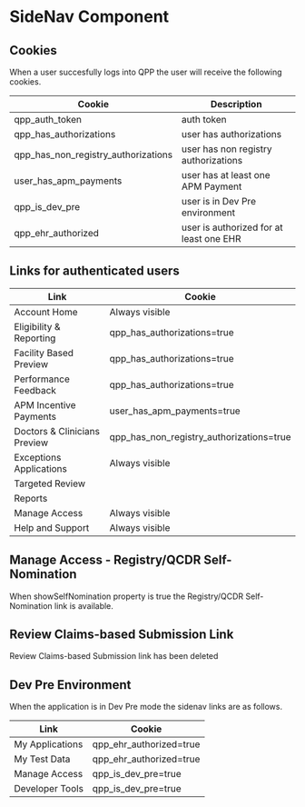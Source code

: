 # SideNav Component

## Cookies

When a user succesfully logs into QPP the user will receive the following
cookies.

| Cookie                              | Description                             |
| ----------------------------------- | --------------------------------------- |
| qpp_auth_token                      | auth token                              |
| qpp_has_authorizations              | user has authorizations                 |
| qpp_has_non_registry_authorizations | user has non registry authorizations    |
| user_has_apm_payments               | user has at least one APM Payment       |
| qpp_is_dev_pre                      | user is in Dev Pre environment          |
| qpp_ehr_authorized                  | user is authorized for at least one EHR |

## Links for authenticated users

| Link                         | Cookie                                   |
| ---------------------------- | ---------------------------------------- |
| Account Home                 | Always visible                           |
| Eligibility & Reporting      | qpp_has_authorizations=true              |
| Facility Based Preview       | qpp_has_authorizations=true              |
| Performance Feedback         | qpp_has_authorizations=true              |
| APM Incentive Payments       | user_has_apm_payments=true               |
| Doctors & Clinicians Preview | qpp_has_non_registry_authorizations=true |
| Exceptions Applications      | Always visible                           |
| Targeted Review              |                                          |
| Reports                      |                                          |
| Manage Access                | Always visible                           |
| Help and Support             | Always visible                           |

## Manage Access - Registry/QCDR Self-Nomination

When showSelfNomination property is true the Registry/QCDR Self-Nomination link is available.

## Review Claims-based Submission Link

Review Claims-based Submission link has been deleted

## Dev Pre Environment

When the application is in Dev Pre mode the sidenav links are as follows.

| Link            | Cookie                  |
| --------------- | ----------------------- |
| My Applications | qpp_ehr_authorized=true |
| My Test Data    | qpp_ehr_authorized=true |
| Manage Access   | qpp_is_dev_pre=true     |
| Developer Tools | qpp_is_dev_pre=true     |
